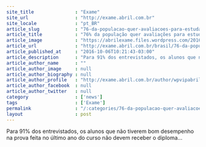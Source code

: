 ```yaml
---
site_title               : "Exame"
site_url                 : "http://exame.abril.com.br"
site_locale              : "pt_BR"
article_slug             : "76-da-populacao-quer-avaliacoes-para-estudantes-de-medicina"
article_title            : "76% da população quer avaliações para estudantes de medicina"
article_image            : "https://abrilexame.files.wordpress.com/2016/10/size_960_16_9_estetoscopio1.jpg?quality=70&strip=all&w=960"
article_url              : "http://exame.abril.com.br/brasil/76-da-populacao-quer-avaliacoes-para-estudantes-de-medicina/"
article_published_at     : "2016-10-06T10:21:43-03:00"
article_description      : "Para 91% dos entrevistados, os alunos que não tiverem bom desempenho na prova feita no último ano do curso não devem receber o diploma..."
article_author_name      : ""
article_author_image     : null
article_author_biography : null
article_author_profile   : "http://exame.abril.com.br/author/wpvipabril/"
article_author_facebook  : null
article_author_twitter   : null
category                 : ['news']
tags                     : ['Exame']
permalink                : "/:categories/76-da-populacao-quer-avaliacoes-para-estudantes-de-medicina/"
layout                   : post
---
```


Para 91% dos entrevistados, os alunos que não tiverem bom desempenho na prova feita no último ano do curso não devem receber o diploma...
